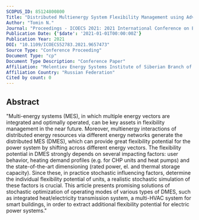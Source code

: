 ```yaml
---
SCOPUS_ID: 85124800800
Title: "Distributed Multienergy System Flexibility Management using Advanced Optimization Techniques"
Author: "Tomin N."
Journal: "Proceedings - ICOECS 2021: 2021 International Conference on Electrotechnical Complexes and Systems"
Publication Date: {'$date': '2021-01-01T00:00:00Z'}
Publication Year: 2021
DOI: "10.1109/ICOECS52783.2021.9657473"
Source Type: "Conference Proceeding"
Document Type: "cp"
Document Type Description: "Conference Paper"
Affiliation: "Melentiev Energy Systems Institute of Siberian Branch of the Russian Academy of Sciences"
Affiliation Country: "Russian Federation"
Cited by count: 0
---
```


## Abstract
"Multi-energy systems (MES), in which multiple energy vectors are integrated and optimally operated, can be key assets in flexibility management in the near future. Moreover, multienergy interactions of distributed energy resources via different energy networks generate the distributed MES (DMES), which can provide great flexibility potential for the power system by shifting across different energy vectors. The flexibility potential in DMES strongly depends on several impacting factors: user behavior, heating demand profiles (e.g. for CHP units and heat pumps) and the state-of-the-art dimensioning (rated power, el. and thermal storage capacity). Since these, in practice stochastic influencing factors, determine the individual flexibility potential of units, a realistic stochastic simulation of these factors is crucial. This article presents promising solutions of stochastic optimization of operating modes of various types of DMES, such as integrated heat/electricity transmission system, a multi-HVAC system for smart buildings, in order to extract additional flexibility potential for electric power systems."
